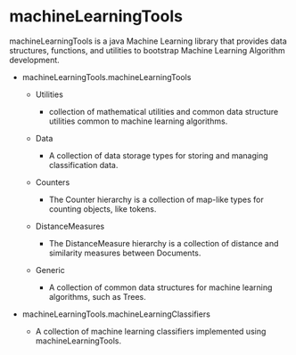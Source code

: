 # machineLearningTools
machineLearningTools is a java Machine Learning library that provides data structures, functions, and utilities to bootstrap Machine Learning Algorithm development.

* machineLearningTools.machineLearningTools
  * Utilities
    * collection of mathematical utilities and common data structure utilities common to machine learning algorithms.
  
  * Data
    * A collection of data storage types for storing and managing classification data.
  
  * Counters
    * The Counter hierarchy is a collection of map-like types for counting objects, like tokens.
  
  * DistanceMeasures
    * The DistanceMeasure hierarchy is a collection of distance and similarity measures between Documents.
  
  * Generic
    * A collection of common data structures for machine learning algorithms, such as Trees.
  
  
* machineLearningTools.machineLearningClassifiers
  * A collection of machine learning classifiers implemented using machineLearningTools.
